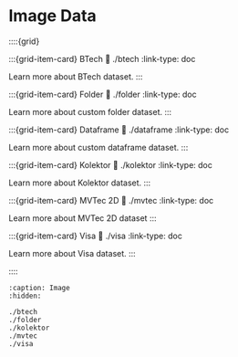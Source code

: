 # Image Data

::::{grid}

:::{grid-item-card} BTech
:link: ./btech
:link-type: doc

Learn more about BTech dataset.
:::

:::{grid-item-card} Folder
:link: ./folder
:link-type: doc

Learn more about custom folder dataset.
:::

:::{grid-item-card} Dataframe
:link: ./dataframe
:link-type: doc

Learn more about custom dataframe dataset.
:::

:::{grid-item-card} Kolektor
:link: ./kolektor
:link-type: doc

Learn more about Kolektor dataset.
:::

:::{grid-item-card} MVTec 2D
:link: ./mvtec
:link-type: doc

Learn more about MVTec 2D dataset
:::

:::{grid-item-card} Visa
:link: ./visa
:link-type: doc

Learn more about Visa dataset.
:::

::::

```{toctree}
:caption: Image
:hidden:

./btech
./folder
./kolektor
./mvtec
./visa
```

